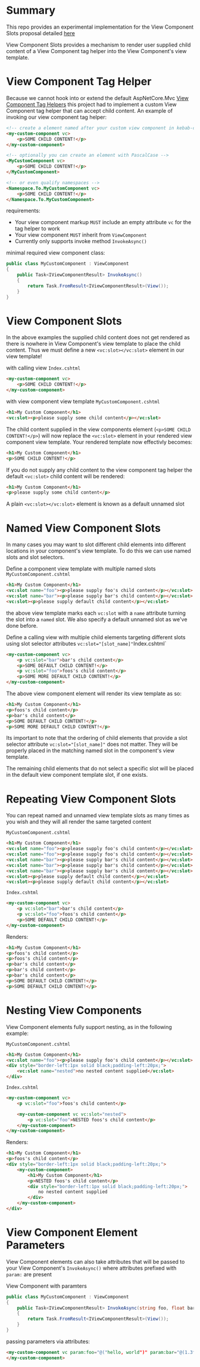 # Summary

This repo provides an experimental implementation for the View Component Slots proposal detailed [here](https://github.com/aspnet/Mvc/issues/8168)

View Component Slots provides a mechanism to render user supplied child content of a View Component tag helper into the View Component's view template.

# View Component Tag Helper

Because we cannot hook into or extend the default AspNetCore.Mvc [View Component Tag Helpers](https://docs.microsoft.com/en-us/aspnet/core/mvc/views/view-components?view=aspnetcore-2.1#invoking-a-view-component-as-a-tag-helper) this project had to implement a custom View Component tag helper that can accept child content. An example of invoking our view component tag helper:

```html
<!-- create a element named after your custom view component in kebab-case with a empty attribute 'vc' -->
<my-custom-component vc>
    <p>SOME CHILD CONTENT!</p>
</my-custom-component>

<!-- optionally you can create an element with PascalCase -->
<MyCustomComponent vc>
    <p>SOME CHILD CONTENT!</p>
</MyCustomComponent>

<!-- or even qualify namespaces -->
<Namespace.To.MyCustomComponent vc>
    <p>SOME CHILD CONTENT!</p>
</Namespace.To.MyCustomComponent>
```

requirements:

* Your view component markup `MUST` include an empty attribute `vc` for the tag helper to work
* Your view component `MUST` inherit from `ViewComponent`
* Currently only supports invoke method `InvokeAsync()`

minimal required view component class:

```cs
public class MyCustomComponent : ViewComponent
{
    public Task<IViewComponentResult> InvokeAsync()
    {
        return Task.FromResult<IViewComponentResult>(View());
    }
}
```

# View Component Slots

In the above examples the supplied child content does not get rendered as there is nowhere in View Component's view template to place the child content. Thus we must define a new `<vc:slot></vc:slot>` element in our view template!

with calling view `Index.cshtml`

```html
<my-custom-component vc>
    <p>SOME CHILD CONTENT!</p>
</my-custom-component>
```

with view component view template `MyCustomComponent.cshtml`

```html
<h1>My Custom Component</h1>
<vc:slot><p>please supply some child content</p></vc:slot>
```

The child content supplied in the view components element (`<p>SOME CHILD CONTENT!</p>`) will now replace the `<vc:slot>` element in your rendered view component view template. Your rendered template now effectivly becomes:

```html
<h1>My Custom Component</h1>
<p>SOME CHILD CONTENT!</p>
```

If you do not supply any child content to the view component tag helper the default `<vc:slot>` child content will be rendered:

```html
<h1>My Custom Component</h1>
<p>please supply some child content</p>
```

A plain `<vc:slot></vc:slot>` element is known as a default unnamed slot

# Named View Component Slots

In many cases you may want to slot different child elements into different locations in your component's view template. To do this we can use named slots and slot selectors.

Define a component view template with multiple named slots `MyCustomComponent.cshtml`

```html
<h1>My Custom Component</h1>
<vc:slot name="foo"><p>please supply foo's child content</p></vc:slot>
<vc:slot name="bar"><p>please supply bar's child content</p></vc:slot>
<vc:slot><p>please supply default child content</p></vc:slot>
```

the above view template marks each `vc:slot` with a `name` attribute turning the slot into a `named` slot. We also specify a default unnamed slot as we've done before.

Define a calling view with multiple child elements targeting different slots using slot selector attributes `vc:slot="[slot_name]"`Index.cshtml`

```html
<my-custom-component vc>
    <p vc:slot="bar">bar's child content</p>
    <p>SOME DEFAULT CHILD CONTENT!</p>
    <p vc:slot="foo">foos's child content</p>
    <p>SOME MORE DEFAULT CHILD CONTENT!</p>
</my-custom-component>
```

The above view component element will render its view template as so:

```html
<h1>My Custom Component</h1>
<p>foos's child content</p>
<p>bar's child content</p>
<p>SOME DEFAULT CHILD CONTENT!</p>
<p>SOME MORE DEFAULT CHILD CONTENT!</p>
```

Its important to note that the ordering of child elements that provide a slot selector attribute `vc:slot="[slot_name]"` does not matter. They will be properly placed in the matching
named slot in the component's view template.

The remaining child elements that do not select a specific slot will be placed in the default view component template slot, if one exists.

# Repeating View Component Slots

You can repeat named and unnamed view template slots as many times as you wish and they will all render the same targeted content

`MyCustomComponent.cshtml`

```html
<h1>My Custom Component</h1>
<vc:slot name="foo"><p>please supply foo's child content</p></vc:slot>
<vc:slot name="foo"><p>please supply foo's child content</p></vc:slot>
<vc:slot name="bar"><p>please supply bar's child content</p></vc:slot>
<vc:slot name="bar"><p>please supply bar's child content</p></vc:slot>
<vc:slot name="bar"><p>please supply bar's child content</p></vc:slot>
<vc:slot><p>please supply default child content</p></vc:slot>
<vc:slot><p>please supply default child content</p></vc:slot>
```

`Index.cshtml`

```html
<my-custom-component vc>
    <p vc:slot="bar">bar's child content</p>
    <p vc:slot="foo">foos's child content</p>
    <p>SOME DEFAULT CHILD CONTENT!</p>
</my-custom-component>
```

Renders:

```html
<h1>My Custom Component</h1>
<p>foos's child content</p>
<p>foos's child content</p>
<p>bar's child content</p>
<p>bar's child content</p>
<p>bar's child content</p>
<p>SOME DEFAULT CHILD CONTENT!</p>
<p>SOME DEFAULT CHILD CONTENT!</p>
```

# Nesting View Components

View Component elements fully support nesting, as in the following example:

`MyCustomComponent.cshtml`

```html
<h1>My Custom Component</h1>
<vc:slot name="foo"><p>please supply foo's child content</p></vc:slot>
<div style="border-left:1px solid black;padding-left:20px;">
    <vc:slot name="nested">no nested content supplied</vc:slot>
</div>
```

`Index.cshtml`

```html
<my-custom-component vc>
    <p vc:slot="foo">foos's child content</p>

    <my-custom-component vc vc:slot="nested">
        <p vc:slot="foo">NESTED foos's child content</p>
    </my-custom-component>
</my-custom-component>
```

Renders:

```html
<h1>My Custom Component</h1>
<p>foos's child content</p>
<div style="border-left:1px solid black;padding-left:20px;">
    <my-custom-component>
        <h1>My Custom Component</h1>
        <p>NESTED foos's child content</p>
        <div style="border-left:1px solid black;padding-left:20px;">
            no nested content supplied
        </div>
    </my-custom-component>
</div>
```

# View Component Element Parameters

View Component elements can also take attributes that will be passed to your View Component's `InvokeAsync()` where attributes prefixed with `param:` are present

View Component with paramters

```cs
public class MyCustomComponent : ViewComponent
{
    public Task<IViewComponentResult> InvokeAsync(string foo, float bar)
    {
        return Task.FromResult<IViewComponentResult>(View());
    }
}
```

passing parameters via attributes:

```html
<my-custom-component vc param:foo="@("hello, world")" param:bar="@(1.3f)">
</my-custom-component>
```